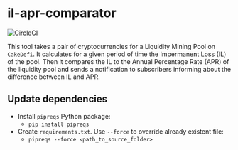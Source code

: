 # il-apr-comparator

[![CircleCI](https://circleci.com/gh/der-jd/il_apr_comparator.svg?style=shield&circle-token=8d10a608bd794e76c975b0bdedae7e1600c81cdc)](https://circleci.com/gh/der-jd/il_apr_comparator)

This tool takes a pair of cryptocurrencies for a Liquidity Mining Pool on `CakeDefi`. It calculates for a given period of time the Impermanent Loss (IL) of the pool. Then it compares the IL to the Annual Percentage Rate (APR) of the liquidity pool and sends a notification to subscribers informing about the difference between IL and APR.

## Update dependencies

- Install `pipreqs` Python package:
  - `pip install pipreqs`
- Create `requirements.txt`. Use `--force` to override already existent file:
  - `pipreqs --force <path_to_source_folder>`


